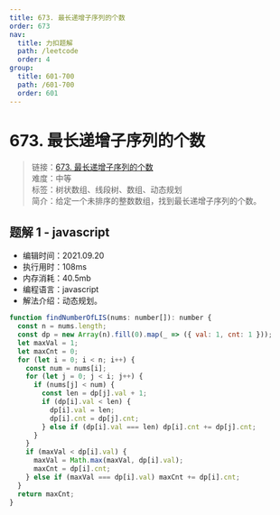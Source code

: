 ```yaml
---
title: 673. 最长递增子序列的个数
order: 673
nav:
  title: 力扣题解
  path: /leetcode
  order: 4
group:
  title: 601-700
  path: /601-700
  order: 601
---
```


# 673. 最长递增子序列的个数

> 链接：[673. 最长递增子序列的个数](https://leetcode-cn.com/problems/number-of-longest-increasing-subsequence/)  
> 难度：中等  
> 标签：树状数组、线段树、数组、动态规划  
> 简介：给定一个未排序的整数数组，找到最长递增子序列的个数。

## 题解 1 - javascript

- 编辑时间：2021.09.20
- 执行用时：108ms
- 内存消耗：40.5mb
- 编程语言：javascript
- 解法介绍：动态规划。

```javascript
function findNumberOfLIS(nums: number[]): number {
  const n = nums.length;
  const dp = new Array(n).fill(0).map(_ => ({ val: 1, cnt: 1 }));
  let maxVal = 1;
  let maxCnt = 0;
  for (let i = 0; i < n; i++) {
    const num = nums[i];
    for (let j = 0; j < i; j++) {
      if (nums[j] < num) {
        const len = dp[j].val + 1;
        if (dp[i].val < len) {
          dp[i].val = len;
          dp[i].cnt = dp[j].cnt;
        } else if (dp[i].val === len) dp[i].cnt += dp[j].cnt;
      }
    }
    if (maxVal < dp[i].val) {
      maxVal = Math.max(maxVal, dp[i].val);
      maxCnt = dp[i].cnt;
    } else if (maxVal === dp[i].val) maxCnt += dp[i].cnt;
  }
  return maxCnt;
}
```
